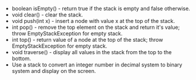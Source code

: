 * boolean isEmpty() - return true if the stack is empty and false otherwise.
* void clear() - clear the stack.
* void push(int x) - insert a node with value x at the top of the stack.
* int pop() - remove the top element on the stack and return it's value; throw EmptyStackException for empty stack.
* int top() - return value of a node at the top of the stack; throw EmptyStackException for empty stack.
* void traverse() - display all values in the stack from the top to the bottom.
* Use a stack to convert an integer number in decimal system to binary system and display on the screen.